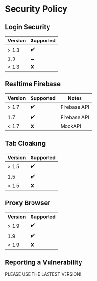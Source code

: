 # Security Policy

## Login Security

| Version | Supported          |
| ------- | ------------------ |
| > 1.3   | :heavy_check_mark: |
|   1.3   | :heavy_minus_sign: |
| < 1.3   | ❌                |

## Realtime Firebase

| Version | Supported          | Notes           |
| ------- | ------------------ | --------------- |
| > 1.7   | :heavy_check_mark: | Firebase API    |
|   1.7   | :heavy_check_mark: | Firebase API    |
| < 1.7   | ❌                | MockAPI          |

## Tab Cloaking

| Version | Supported          |
| ------- | ------------------ |
| > 1.5   | :heavy_check_mark: |
|   1.5   | :heavy_check_mark: |
| < 1.5   | ❌                |

## Proxy Browser

| Version | Supported          |
| ------- | ------------------ |
| > 1.9   | :heavy_check_mark: |
|   1.9   | :heavy_check_mark: |
| < 1.9   | ❌                |

## Reporting a Vulnerability

PLEASE USE THE LASTEST VERSION!

